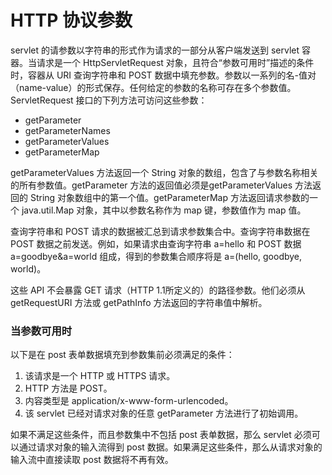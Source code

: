 HTTP 协议参数
====

servlet 的请参数以字符串的形式作为请求的一部分从客户端发送到 servlet 容器。当请求是一个 HttpServletRequest 对象，且符合“参数可用时”描述的条件时，容器从 URI 查询字符串和 POST 数据中填充参数。参数以一系列的名-值对（name-value）的形式保存。任何给定的参数的名称可存在多个参数值。ServletRequest 接口的下列方法可访问这些参数：

* getParameter
* getParameterNames
* getParameterValues
* getParameterMap

getParameterValues 方法返回一个 String 对象的数组，包含了与参数名称相关的所有参数值。getParameter 方法的返回值必须是getParameterValues 方法返回的 String 对象数组中的第一个值。getParameterMap 方法返回请求参数的一个 java.util.Map 对象，其中以参数名称作为 map 键，参数值作为 map 值。

查询字符串和 POST 请求的数据被汇总到请求参数集合中。查询字符串数据在 POST 数据之前发送。例如，如果请求由查询字符串 a=hello 和 POST 数据 a=goodbye&a=world 组成，得到的参数集合顺序将是 a=(hello, goodbye, world)。

这些 API 不会暴露 GET 请求（HTTP 1.1所定义的）的路径参数。他们必须从 getRequestURI 方法或 getPathInfo 方法返回的字符串值中解析。

### 当参数可用时

以下是在 post 表单数据填充到参数集前必须满足的条件：

1. 该请求是一个 HTTP 或 HTTPS 请求。
2. HTTP 方法是 POST。
3. 内容类型是 application/x-www-form-urlencoded。
4. 该 servlet 已经对请求对象的任意 getParameter 方法进行了初始调用。

如果不满足这些条件，而且参数集中不包括 post 表单数据，那么 servlet 必须可以通过请求对象的输入流得到 post 数据。如果满足这些条件，那么从请求对象的输入流中直接读取 post 数据将不再有效。